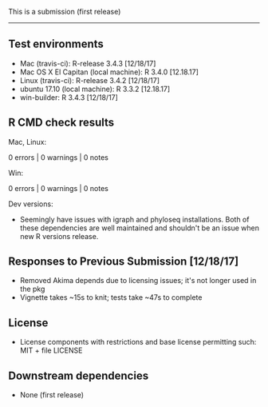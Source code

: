 This is a submission (first release)

---

## Test environments

* Mac (travis-ci): R-release 3.4.3 [12/18/17]
* Mac OS X El Capitan (local machine): R 3.4.0 [12.18.17]
* Linux (travis-ci): R-release 3.4.2 [12/18/17]
* ubuntu 17.10 (local machine): R 3.3.2 [12.18.17]
* win-builder: R 3.4.3 [12/18/17]

## R CMD check results

Mac, Linux:

0 errors | 0 warnings | 0 notes

Win:

0 errors | 0 warnings | 0 notes

Dev versions:

* Seemingly have issues with igraph and phyloseq installations. Both of these
  dependencies are well maintained and shouldn't be an issue when new R versions
  release.
  
## Responses to Previous Submission [12/18/17]

* Removed Akima depends due to licensing issues; it's not longer used in the pkg
* Vignette takes ~15s to knit; tests take ~47s to complete

## License 

* License components with restrictions and base license permitting such:
  MIT + file LICENSE
  
## Downstream dependencies

* None (first release)